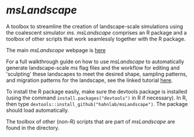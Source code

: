 # *msLandscape*
A toolbox to streamline the creation of landscape-scale simulations using the coalescent simulator *ms*.
*msLandscape* comprises an R package and a toolbox of other scripts that work seamlessly together with the R package.

The main *msLandscape* webpage is <a href="https://hahnlab.github.io/msLandscape/">here</a>

For a full walkthrough guide on how to use *msLandscape* to automatically generate landscape-scale *ms* flag files and the workflow
for editing and 'sculpting' these landscapes to meet the desired shape, sampling patterns, and migration patterns for the
landscape, see the linked tutorial <a href="https://hahnlab.github.io/msLandscape/msLandscape_plotSculpt_tutorial_033017.html">here</a>. 

To install the R package easily, make sure the devtools package is installed (using the command ```install.packages("devtools")``` in R if necessary). In R, then type ```devtools::install_github("hahnlab/msLandscape")```. The package should load automatically.

The toolbox of other (non-R) scripts that are part of *msLandscape* are found in the directory.
